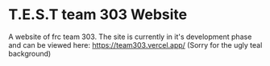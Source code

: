 # T.E.S.T team 303 Website

A website of frc team 303. The site is currently in it's development phase and can be viewed here: https://team303.vercel.app/ 
(Sorry for the ugly teal background)
